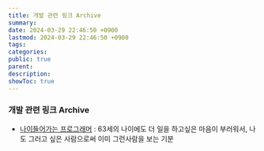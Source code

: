 ```yaml
---
title: 개발 관련 링크 Archive
summary: 
date: 2024-03-29 22:46:50 +0900
lastmod: 2024-03-29 22:46:50 +0900
tags: 
categories: 
public: true
parent: 
description: 
showToc: true
---
```



### 개발 관련 링크 Archive

- [나이들어가는 프로그래머](https://news.hada.io/topic?id=19034) : 63세의 나이에도 더 일을 하고싶은 마음이 부러워서, 나도 그러고 싶은 사람으로써 이미 그런사람을 보는 기분

